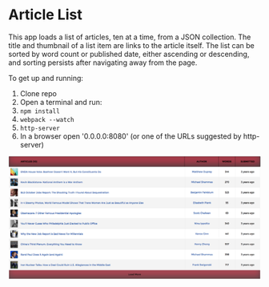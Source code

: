 
# Article List
This app loads a list of articles, ten at a time, from a JSON collection. The title and thumbnail of a list item are links to the article itself.
The list can be sorted by word count or published date, either ascending or descending, and sorting persists after navigating away from the page.

To get up and running:
1. Clone repo
2. Open a terminal and run:
  1. `npm install`
  2. `webpack --watch`
  3. `http-server`
5. In a browser open '0.0.0.0:8080' (or one of the URLs suggested by http-server)

![screenshot](./assets/screenshot.png)
